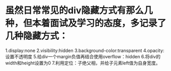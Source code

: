 # 虽然日常常见的div隐藏方式有那么几种，但本着面试及学习的态度，多记录了几种隐藏方式：
1.display:none
2.visibility:hidden
3.background-color:transparent
4.opacity:设置不透明度
5.给div一个margin负值再结合使用overflow：hidden
6.将div的width和height设置为0
7.利用定位：子绝父相，并给子元素left值为自身宽度。